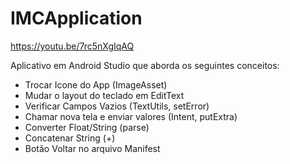 # IMCApplication

https://youtu.be/7rc5nXgIqAQ

Aplicativo em Android Studio que aborda os seguintes conceitos:
 * Trocar Icone do App (ImageAsset)
 * Mudar o layout do teclado em EditText
 * Verificar Campos Vazios (TextUtils, setError)
 * Chamar nova tela e enviar valores (Intent, putExtra)
 * Converter Float/String (parse)
 * Concatenar String (+)
 * Botão Voltar no arquivo Manifest
